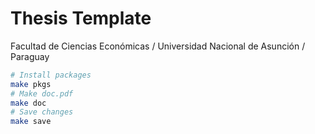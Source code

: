 # Thesis Template

Facultad de Ciencias Económicas / Universidad Nacional de Asunción / Paraguay

```bash
# Install packages
make pkgs
# Make doc.pdf
make doc
# Save changes
make save
```
